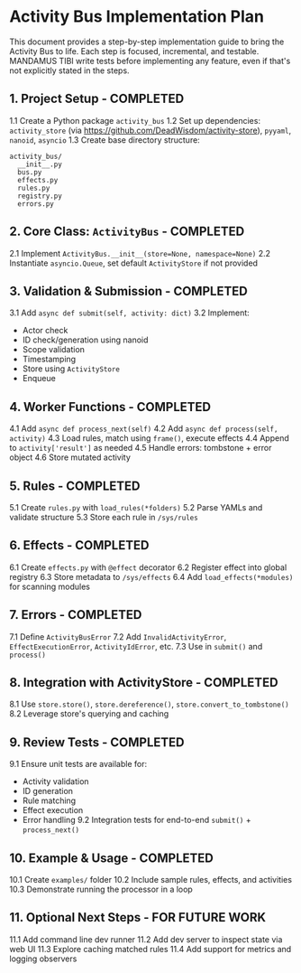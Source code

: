 # Activity Bus Implementation Plan

This document provides a step-by-step implementation guide to bring the Activity Bus to life. Each step is focused, incremental, and testable.
MANDAMUS TIBI write tests before implementing any feature, even if that's not explicitly stated in the steps.

## 1. Project Setup - COMPLETED

1.1 Create a Python package `activity_bus`
1.2 Set up dependencies: `activity_store` (via https://github.com/DeadWisdom/activity-store), `pyyaml`, `nanoid`, `asyncio`
1.3 Create base directory structure:

```
activity_bus/
  __init__.py
  bus.py
  effects.py
  rules.py
  registry.py
  errors.py
```

## 2. Core Class: `ActivityBus` - COMPLETED

2.1 Implement `ActivityBus.__init__(store=None, namespace=None)`
2.2 Instantiate `asyncio.Queue`, set default `ActivityStore` if not provided

## 3. Validation & Submission - COMPLETED

3.1 Add `async def submit(self, activity: dict)`
3.2 Implement:

- Actor check
- ID check/generation using nanoid
- Scope validation
- Timestamping
- Store using `ActivityStore`
- Enqueue

## 4. Worker Functions - COMPLETED

4.1 Add `async def process_next(self)`
4.2 Add `async def process(self, activity)`
4.3 Load rules, match using `frame()`, execute effects
4.4 Append to `activity['result']` as needed
4.5 Handle errors: tombstone + error object
4.6 Store mutated activity

## 5. Rules - COMPLETED

5.1 Create `rules.py` with `load_rules(*folders)`
5.2 Parse YAMLs and validate structure
5.3 Store each rule in `/sys/rules`

## 6. Effects - COMPLETED

6.1 Create `effects.py` with `@effect` decorator
6.2 Register effect into global registry
6.3 Store metadata to `/sys/effects`
6.4 Add `load_effects(*modules)` for scanning modules

## 7. Errors - COMPLETED

7.1 Define `ActivityBusError`
7.2 Add `InvalidActivityError`, `EffectExecutionError`, `ActivityIdError`, etc.
7.3 Use in `submit()` and `process()`

## 8. Integration with ActivityStore - COMPLETED

8.1 Use `store.store()`, `store.dereference()`, `store.convert_to_tombstone()`
8.2 Leverage store's querying and caching

## 9. Review Tests - COMPLETED

9.1 Ensure unit tests are available for:

- Activity validation
- ID generation
- Rule matching
- Effect execution
- Error handling
  9.2 Integration tests for end-to-end `submit()` + `process_next()`

## 10. Example & Usage - COMPLETED

10.1 Create `examples/` folder
10.2 Include sample rules, effects, and activities
10.3 Demonstrate running the processor in a loop

## 11. Optional Next Steps - FOR FUTURE WORK

11.1 Add command line dev runner
11.2 Add dev server to inspect state via web UI
11.3 Explore caching matched rules
11.4 Add support for metrics and logging observers